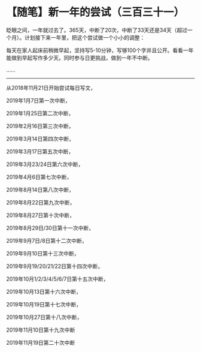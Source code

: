 # 【随笔】新一年的尝试（三百三十一）

眨眼之间，一年就过去了。365天，中断了20次，中断了33天还是34天（超过一个月）。计划接下来一年里，把这个尝试做一个小小的调整：

每天在家人起床前稍微早起，坚持写5-10分钟，写够100个字并且公开。看看一年能做到早起写作多少天。同时参与日更挑战，做到一年不中断。

......

----

从2018年11月21日开始尝试每日写文，

2019年1月7日第一次中断，

2019年1月25日第二次中断，

2019年2月16日第三次中断，

2019年3月14日第四次中断，

2019年3月17日第五次中断，

2019年3月23/24日第六次中断，

2019年4月6日第七次中断，

2019年8月14日第八次中断，

2019年8月22日第九次中断，

2019年8月27日第十次中断，

2019年8月29日/30日第十一次中断，

2019年9月7日/8日第十二次中断，

2019年9月10日第十三次中断，

2019年9月19/20/21/22日第十四次中断，

2019年10月1/2/3/4/5/6/7日第十五次中断，

2019年10月13日第十六次中断，

2019年10月19日第十七次中断，

2019年10月27日第十八次中断，

2019年11月10日第十九次中断

2019年11月19日第二十次中断